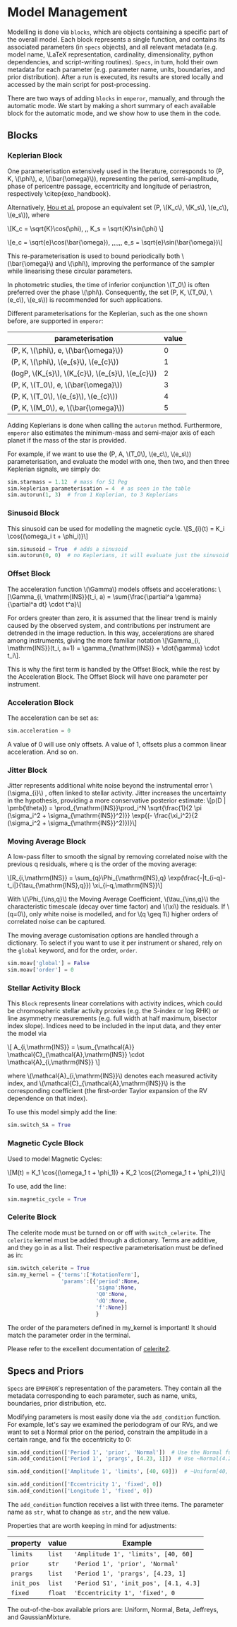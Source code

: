 # Model Management

Modelling is done via `blocks`, which are objects containing a specific part of the overall model. Each block represents a single function, and contains its associated parameters (in `specs` objects), and all relevant metadata (e.g. model name, \LaTeX representation, cardinality, dimensionality, python dependencies, and script-writing routines). `Specs`, in turn, hold their own metadata for each parameter (e.g. parameter name, units, boundaries, and prior distribution). After a run is executed, its results are stored locally and accessed by the main script for post-processing.

There are two ways of adding `blocks` in `emperor`, manually, and through the automatic mode. We start by making a short summary of each available block for the automatic mode, and we show how to use them in the code.

## Blocks




### Keplerian Block

One parameterisation extensively used in the literature, corresponds to (P, K, \\(\phi\\), $e$, \\(\bar{\omega}\\)), representing the period, semi-amplitude, phase of pericentre passage, eccentricity and longitude of periastron, respectively \citep{exo_handbook}.

Alternatively, [Hou et al.](https://arxiv.org/abs/1104.2612) propose an equivalent set (P, \\(K_c\\), \\(K_s\\), \\(e_c\\), \\(e_s\\)), where 


\\[K_c = \sqrt{K}\cos(\phi), \,\, K_s = \sqrt{K}\sin(\phi) \\]

\\[e_c = \sqrt{e}\cos(\bar{\omega}), \,\,\,\,\,\, e_s = \sqrt{e}\sin(\bar{\omega})\\]

This re-parameterisation is used to bound periodically both \\(\bar{\omega}\\) and \\(\phi\\), improving the performance of the sampler while linearising these circular parameters.

In photometric studies, the time of inferior conjunction \\(T_0\\) is often preferred over the phase \\(\phi\\). Consequently, the set (P, K, \\(T_0\\), \\(e_c\\), \\(e_s\\)) is recommended for such applications.

Different parameterisations for the Keplerian, such as the one shown before, are supported in `emperor`:

| parameterisation                                      | value  |
|-------------------------------------------------------|--------|
| (P, K, \\(\phi\\), e, \\(\bar{\omega}\\))             | 0      |
| (P, K, \\(\phi\\), \\(e_{s}\\), \\(e_{c}\\))          | 1      |
| (logP, \\(K_{s}\\), \\(K_{c}\\), \\(e_{s}\\), \\(e_{c}\\))| 2      |
| (P, K, \\(T_0\\), e, \\(\bar{\omega}\\))              | 3      |
| (P, K, \\(T_0\\), \\(e_{s}\\), \\(e_{c}\\))           | 4      |
| (P, K, \\(M_0\\), e, \\(\bar{\omega}\\))              | 5      |


Adding Keplerians is done when calling the `autorun` method. Furthermore, `emperor` also estimates the minimum-mass and semi-major axis of each planet if the mass of the star is provided.


For example, if we want to use the (P, A, \\(T_0\\), \\(e_c\\), \\(e_s\\)) parameterisation, and evaluate the model with one, then two, and then three Keplerian signals, we simply do:


```python
sim.starmass = 1.12  # mass for 51 Peg
sim.keplerian_parameterisation = 4  # as seen in the table
sim.autorun(1, 3)  # from 1 Keplerian, to 3 Keplerians
```



### Sinusoid Block

This sinusoid can be used for modelling the magnetic cycle.
\\[S_{i}(t) = K_i \cos{(\omega_i t + \phi_i)}\\]

```python
sim.sinusoid = True  # adds a sinusoid
sim.autorun(0, 0)  # no Keplerians, it will evaluate just the sinusoid
```



### Offset Block
The acceleration function \\(\Gamma\\) models offsets and accelerations:
\\[\Gamma_{i, \mathrm{INS}}(t_i, a) = \sum{\frac{\partial^a \gamma}{\partial^a dt} \cdot t^a}\\]

For orders greater than zero, it is assumed that the linear trend is mainly caused by the observed system, and contributions per instrument are detrended in the image reduction. In this way, accelerations are shared among instruments, giving the more familiar notation \\[\Gamma_{i, \mathrm{INS}}(t_i, a=1) = \gamma_{\mathrm{INS}} + \dot{\gamma} \cdot t_i\\].

This is why the first term is handled by the Offset Block, while the rest by the Acceleration Block. The Offset Block will have one parameter per instrument.


### Acceleration Block
The acceleration can be set as:

```python
sim.acceleration = 0
```

A value of 0 will use only offsets. A value of 1, offsets plus a common linear acceleration. And so on.


### Jitter Block
Jitter represents additional white noise beyond the instrumental error \\(\sigma_{i}\\) , often linked to stellar activity.
Jitter increases the uncertainty in the hypothesis, providing a more conservative posterior estimate:
\\[p(D | \pmb{\theta}) = \prod_{\mathrm{INS}}\prod_i^N \sqrt{\frac{1}{2 \pi (\sigma_i^2 + \sigma_{\mathrm{INS}}^2)}} \exp{(- \frac{\xi_i^2}{2 (\sigma_i^2 + \sigma_{\mathrm{INS}}^2)})}\\]


### Moving Average Block
A low-pass filter to smooth the signal by removing correlated noise with the previous q residuals, where q is the order of the moving average:

\\[R_{i,\mathrm{INS}} = \sum_{q}\Phi_{\mathrm{INS},q} \exp(\frac{-|t_{i-q}-t_i|}{\tau_{\mathrm{INS},q}}) \xi_{i-q,\mathrm{INS}}\\]

With \\(\Phi_{\ins,q}\\) the Moving Average Coefficient, \\(\tau_{\ins,q}\\) the characteristic timescale (decay over time factor) and \\(\xi\\) the residuals. If \\(q=0\\), only white noise is modelled, and for \\(q \geq 1\\) higher orders of correlated noise can be captured.

The moving average customisation options are handled through a dictionary. To select if you want to use it per instrument or shared, rely on the `global` keyword, and for the order, `order`.

```python
sim.moav['global'] = False
sim.moav['order'] = 0
```


### Stellar Activity Block

This `Block` represents linear correlations with activity indices, which could be chromospheric stellar activity proxies (e.g. the S-index or log RHK) or line asymmetry measurements (e.g. full width at half maximum, bisector index slope). Indices need to be included in the input data, and they enter the model via

\\[ A\_{i,\mathrm{INS}} = \sum\_{\mathcal{A}} \mathcal{C}\_{\mathcal{A},\mathrm{INS}} \cdot \mathcal{A}\_{i,\mathrm{INS}} \\]

where \\(\mathcal{A}\_{i,\mathrm{INS}}\\) denotes each measured activity index, and \\(\mathcal{C}\_{\mathcal{A},\mathrm{INS}}\\) is the corresponding coefficient (the first-order Taylor expansion of the RV dependence on that index).

To use this model simply add the line:

```python
sim.switch_SA = True
```

### Magnetic Cycle Block
Used to model Magnetic Cycles:

\\[M(t) = K_1 \cos{(\omega_1 t + \phi_1)} + K_2 \cos{(2\omega_1 t + \phi_2)}\\]


To use, add the line:
```python
sim.magnetic_cycle = True
```

### Celerite Block

The celerite mode must be turned on or off with `switch_celerite`.
The `celerite` kernel must be added through a dictionary. Terms are additive, and they go in as a list. Their respective parameterisation must be defined as in:

```python
sim.switch_celerite = True
sim.my_kernel = {'terms':['RotationTerm'],
                 'params':[{'period':None,
                            'sigma':None,
                            'Q0':None,
                            'dQ':None,
                            'f':None}]
                            }
```

The order of the parameters defined in my_kernel is important! It should match the parameter order in the terminal.

Please refer to the excellent documentation of [celerite2](https://celerite2.readthedocs.io/en/latest/api/python/#model-building).


## Specs and Priors

`Specs` are `EMPEROR`'s representation of the parameters. They contain all the metadata corresponding to each parameter, such as name, units, boundaries, prior distribution, etc.

Modifying parameters is most easily done via the `add_condition` function.
For example, let's say we examined the periodogram of our RVs, and we want to set a Normal prior on the period, constrain the amplitude in a certain range, and fix the eccentricity to 0:


```python
sim.add_condition(['Period 1', 'prior', 'Normal'])  # Use the Normal function
sim.add_condition(['Period 1', 'prargs', [4.23, 1]])  # Use ~Normal(4.23, 1)

sim.add_condition(['Amplitude 1', 'limits', [40, 60]])  # ~Uniform[40, 60]

sim.add_condition(['Eccentricity 1', 'fixed', 0])
sim.add_condition(['Longitude 1', 'fixed', 0])
```

The `add_condition` function receives a list with three items. The parameter name as `str`, what to change as `str`, and the new value.

Properties that are worth keeping in mind for adjustments:


| property        | value       | Example                                   |
|-----------------|-------------|-------------------------------------------|
| ```limits```    | ```list```  | ```'Amplitude 1', 'limits', [40, 60]```   |
| ```prior```     | ```str```   | ```'Period 1', 'prior', 'Normal'```       |
| ```prargs```    | ```list```  | ```'Period 1', 'prargs', [4.23, 1]```     |
| ```init_pos```  | ```list```  | ```'Period S1', 'init_pos', [4.1, 4.3]``` |
| ```fixed```     | ```float``` | ```'Eccentricity 1', 'fixed', 0```        |


The out-of-the-box available priors are:
Uniform, Normal, Beta, Jeffreys, and GaussianMixture.

